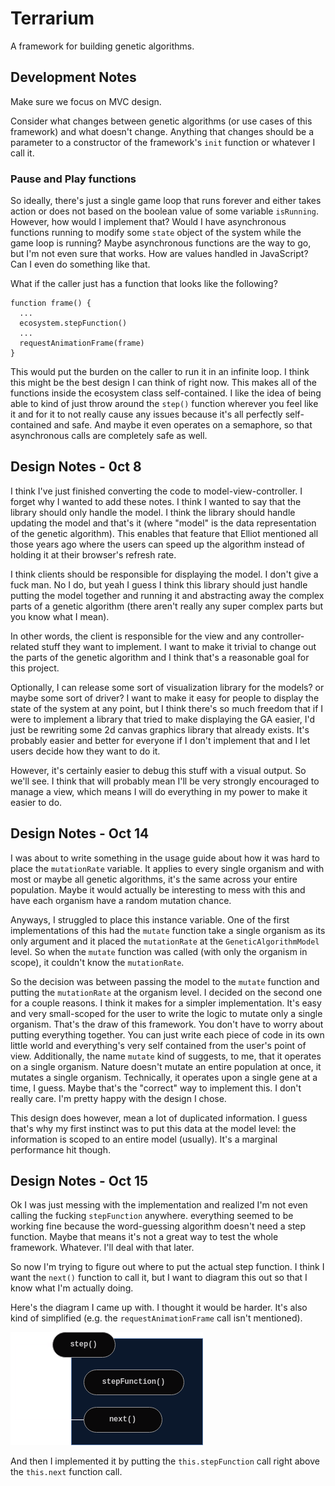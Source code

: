 # Terrarium

A framework for building genetic algorithms.

## Development Notes

Make sure we focus on MVC design.

Consider what changes between genetic algorithms (or use cases of this 
framework) and what doesn't change. Anything that changes should be a parameter 
to a constructor of the framework's `init` function or whatever I call it.

### Pause and Play functions

So ideally, there's just a single game loop that runs forever and either takes 
action or does not based on the boolean value of some variable `isRunning`. 
However, how would I implement that? Would I have asynchronous functions running 
to modify some `state` object of the system while the game loop is running? 
Maybe asynchronous functions are the way to go, but I'm not even sure that 
works. How are values handled in JavaScript? Can I even do something like that.

What if the caller just has a function that looks like the following?
```
function frame() {
  ...
  ecosystem.stepFunction()
  ...
  requestAnimationFrame(frame)
}
```

This would put the burden on the caller to run it in an infinite loop. I think 
this might be the best design I can think of right now. This makes all of the 
functions inside the ecosystem class self-contained. I like the idea of being 
able to kind of just throw around the `step()` function wherever you feel like 
it and for it to not really cause any issues because it's all perfectly 
self-contained and safe. And maybe it even operates on a semaphore, so that 
asynchronous calls are completely safe as well.

## Design Notes - 0ct 8

I think I've just finished converting the code to model-view-controller. I 
forget why I wanted to add these notes. I think I wanted to say that the library
should only handle the model. I think the library should handle updating the 
model and that's it (where "model" is the data representation of the genetic
algorithm). This enables that feature that Elliot mentioned all those years ago
where the users can speed up the algorithm instead of holding it at their 
browser's refresh rate.

I think clients should be responsible for displaying the model. I don't give a 
fuck man. No I do, but yeah I guess I think this library should just handle 
putting the model together and running it and abstracting away the complex parts
of a genetic algorithm (there aren't really any super complex parts but you 
know what I mean).

In other words, the client is responsible for the view and any 
controller-related stuff they want to implement. I want to make it trivial to 
change out the parts of the genetic algorithm and I think that's a reasonable 
goal for this project.

Optionally, I can release some sort of visualization library for the models? or 
maybe some sort of driver? I want to make it easy for people to display the 
state of the system at any point, but I think there's so much freedom that if I
were to implement a library that tried to make displaying the GA easier, I'd 
just be rewriting some 2d canvas graphics library that already exists. It's 
probably easier and better for everyone if I don't implement that and I let 
users decide how they want to do it.

However, it's certainly easier to debug this stuff with a visual output. So 
we'll see. I think that will probably mean I'll be very strongly encouraged to 
manage a view, which means I will do everything in my power to make it easier to 
do.

## Design Notes - Oct 14

I was about to write something in the usage guide about how it was hard to 
place the `mutationRate` variable. It applies to every single organism and with
most or maybe all genetic algorithms, it's the same across your entire 
population. Maybe it would actually be interesting to mess with this and have
each organism have a random mutation chance.

Anyways, I struggled to place this instance variable. One of the first
implementations of this had the `mutate` function take a single organism as its
only argument and it placed the `mutationRate` at the `GeneticAlgorithmModel` 
level. So when the `mutate` function was called (with only the organism in 
scope), it couldn't know the `mutationRate`.

So the decision was between passing the model to the `mutate` function and 
putting the `mutationRate` at the organism level. I decided on the second one 
for a couple reasons. I think it makes for a simpler implementation. It's easy
and very small-scoped for the user to write the logic to mutate only a single 
organism. That's the draw of this framework. You don't have to worry about 
putting everything together. You can just write each piece of code in its own 
little world and everything's very self contained from the user's point of view.
Additionally, the name `mutate` kind of suggests, to me, that it operates on a
single organism. Nature doesn't mutate an entire population at once, it 
mutates a single organism. Technically, it operates upon a single gene at a 
time, I guess. Maybe that's the "correct" way to implement this. I don't really
care. I'm pretty happy with the design I chose.

This design does however, mean a lot of duplicated information. I guess that's 
why my first instinct was to put this data at the model level: the information
is scoped to an entire model (usually). It's a marginal performance hit though.

## Design Notes - Oct 15

Ok I was just messing with the implementation and realized I'm not even calling
the fucking `stepFunction` anywhere. everything seemed to be working fine
because the word-guessing algorithm doesn't need a step function. Maybe that 
means it's not a great way to test the whole framework. Whatever. I'll deal with 
that later.

So now I'm trying to figure out where to put the actual step function. I think I
want the `next()` function to call it, but I want to diagram this out so that I
know what I'm actually doing.

Here's the diagram I came up with. I thought it would be harder. It's also 
kind of simplified (e.g. the `requestAnimationFrame` call isn't mentioned).

![step function diagram](../assets/stepFunction.png)

And then I implemented it by putting the `this.stepFunction` call right above 
the `this.next` function call.